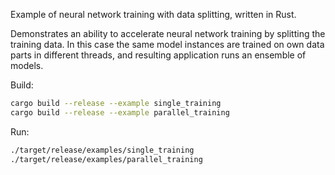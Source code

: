 Example of neural network training with data splitting, written in Rust.

Demonstrates an ability to accelerate neural network training by splitting the training data.
In this case the same model instances are trained on own data parts in different threads,
and resulting application runs an ensemble of models.

Build:

```bash
cargo build --release --example single_training
cargo build --release --example parallel_training
```

Run:

```bash
./target/release/examples/single_training
./target/release/examples/parallel_training
```
